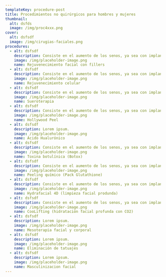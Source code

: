 ```yaml
---
templateKey: procedure-post
title: Procedimientos no quirúrgicos para hombres y mujeres
thumbnail:
  alt: dsfds
  image: /img/proc4xxx.png
cover:
  alt: dsfsdf
  image: /img/cirugias-faciales.png
procedures:
  - alt: dsfsdf
    description: Consiste en el aumento de los senos, ya sea con implantes mamarios o con grasa del propio cuerpo del paciente según sea el caso y las necesidades de cada uno.  utilizamos  implantes de última tecnología y escogemos la mejor técnica según el tipo de senos, proporcionando así, resultados naturales y hermosos.
    image: /img/placeholder-image.png
    name: Rejuvenecimiento facial con fillers
  - alt: dsfsdf
    description: Consiste en el aumento de los senos, ya sea con implantes mamarios o con grasa del propio cuerpo del paciente según sea el caso y las necesidades de cada uno.  utilizamos  implantes de última tecnología y escogemos la mejor técnica según el tipo de senos, proporcionando así, resultados naturales y hermosos.
    image: /img/placeholder-image.png
    name: Rejuvenecimiento celular
  - alt: dsfsdf
    description: Consiste en el aumento de los senos, ya sea con implantes mamarios o con grasa del propio cuerpo del paciente según sea el caso y las necesidades de cada uno.  utilizamos  implantes de última tecnología y escogemos la mejor técnica según el tipo de senos, proporcionando así, resultados naturales y hermosos.
    image: /img/placeholder-image.png
    name: Sueroterapia
  - alt: dsfsdf
    description: Consiste en el aumento de los senos, ya sea con implantes mamarios o con grasa del propio cuerpo del paciente según sea el caso y las necesidades de cada uno.  utilizamos  implantes de última tecnología y escogemos la mejor técnica según el tipo de senos, proporcionando así, resultados naturales y hermosos.
    image: /img/placeholder-image.png
    name: Hollywood Peel
  - alt: dsfsdf
    description: Lorem ipsum.
    image: /img/placeholder-image.png
    name: Ácido Hualurónico
  - alt: dsfsdf
    description: Consiste en el aumento de los senos, ya sea con implantes mamarios o con grasa del propio cuerpo del paciente según sea el caso y las necesidades de cada uno.  utilizamos  implantes de última tecnología y escogemos la mejor técnica según el tipo de senos, proporcionando así, resultados naturales y hermosos.
    image: /img/placeholder-image.png
    name: Toxina botulínica (Botox)
  - alt: dsfsdf
    description: Consiste en el aumento de los senos, ya sea con implantes mamarios o con grasa del propio cuerpo del paciente según sea el caso y las necesidades de cada uno.  utilizamos  implantes de última tecnología y escogemos la mejor técnica según el tipo de senos, proporcionando así, resultados naturales y hermosos.
    image: /img/placeholder-image.png
    name: Peeling químico (Pack Glutathione)
  - alt: dsfsdf
    description: Consiste en el aumento de los senos, ya sea con implantes mamarios o con grasa del propio cuerpo del paciente según sea el caso y las necesidades de cada uno.  utilizamos  implantes de última tecnología y escogemos la mejor técnica según el tipo de senos, proporcionando así, resultados naturales y hermosos.
    image: /img/placeholder-image.png
    name: Hydrafacial 4D (limpieza facial produnda)
  - alt: dsfsdf
    description: Consiste en el aumento de los senos, ya sea con implantes mamarios o con grasa del propio cuerpo del paciente según sea el caso y las necesidades de cada uno.  utilizamos  implantes de última tecnología y escogemos la mejor técnica según el tipo de senos, proporcionando así, resultados naturales y hermosos.
    image: /img/placeholder-image.png
    name: CooLifting (hidratación facial profunda con CO2)
  - alt: dsfsdf
    description: Lorem ipsum.
    image: /img/placeholder-image.png
    name: Mesoterapia facial y corporal
  - alt: dsfsdf
    description: Lorem ipsum.
    image: /img/placeholder-image.png
    name: Eliminación de tatuajes
  - alt: dsfsdf
    description: Lorem ipsum.
    image: /img/placeholder-image.png
    name: Masculinizacion facial
---
```


